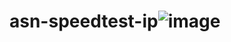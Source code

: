 # asn-speedtest-ip![image](https://github.com/user-attachments/assets/a2d39f9e-0b54-4b8b-8d43-b001ab83dbab)
